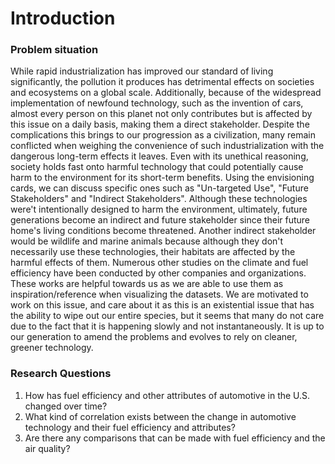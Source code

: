 # **Introduction**

### **Problem situation**

While rapid industrialization has improved our standard of living significantly, the pollution it produces has detrimental effects on societies and ecosystems on a global scale. Additionally, because of
  the widespread implementation of newfound technology, such as the
  invention of cars, almost every person on this planet not only
  contributes but is affected by this issue on a daily basis, making
  them a direct stakeholder. Despite the complications this brings to
  our progression as a civilization, many remain conflicted when weighing
  the convenience of such industrialization with the dangerous long-term
  effects it leaves. Even with its unethical reasoning, society holds fast
  onto harmful technology that could potentially cause harm to the
  environment for its short-term benefits. Using the envisioning cards,
  we can discuss specific ones such as "Un-targeted Use", "Future
  Stakeholders" and "Indirect Stakeholders". Although these technologies
  were't intentionally designed to harm the environment, ultimately,
  future generations become an indirect and future stakeholder since
  their future home's living conditions become threatened. Another indirect
  stakeholder would be wildlife and marine animals because although they
  don't necessarily use these technologies, their habitats are affected by
  the harmful effects of them. Numerous other studies on the climate and fuel
  efficiency have been conducted by other companies and organizations.
  These works are helpful towards us as we are able to use them as
  inspiration/reference when visualizing the datasets. We are motivated to
  work on this issue, and care about it as this is an existential issue that
  has the ability to wipe out our entire species, but it seems that many do
  not care due to the fact that it is happening slowly and not
  instantaneously. It is up to our generation to amend the problems and
  evolves to rely on cleaner, greener technology.


### **Research Questions**
1. How has fuel efficiency and other attributes of automotive in the U.S. changed over time?
2. What kind of correlation exists between the change in automotive technology and their fuel efficiency and attributes?
3. Are there any comparisons that can be made with fuel efficiency and the air quality?
